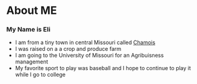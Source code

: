 # About ME

### My Name is Eli  
* I am from a tiny town in central Missouri called [Chamois](https://en.wikipedia.org/wiki/Chamois,_Missouri)
* I was raised on a a crop and produce farm
* I am going to the University of Missouri for an Agribuisness management
* My favorite sport to play was baseball and I hope to continue to play it while I go to college
